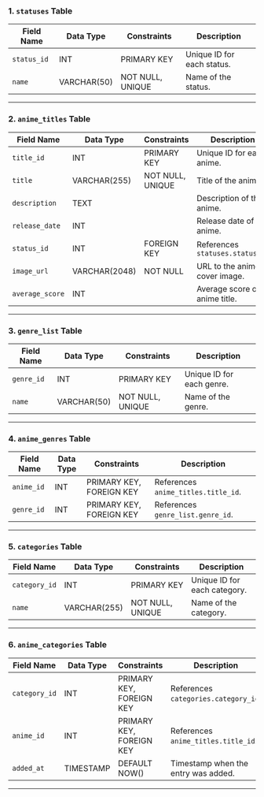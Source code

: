 ### 1. `statuses` Table

| Field Name  | Data Type     | Constraints           | Description                |
|-------------|---------------|-----------------------|----------------------------|
| `status_id` | INT           | PRIMARY KEY           | Unique ID for each status. |
| `name`      | VARCHAR(50)   | NOT NULL, UNIQUE      | Name of the status.        |

---

### 2. `anime_titles` Table

| Field Name      | Data Type       | Constraints                 | Description                     |
|-----------------|-----------------|-----------------------------|---------------------------------|
| `title_id`      | INT             | PRIMARY KEY                 | Unique ID for each anime.       |
| `title`         | VARCHAR(255)    | NOT NULL, UNIQUE            | Title of the anime.             |
| `description`   | TEXT            |                             | Description of the anime.       |
| `release_date`  | INT             |                             | Release date of the anime.      |
| `status_id`     | INT             | FOREIGN KEY                 | References `statuses.status_id` |
| `image_url`     | VARCHAR(2048)   | NOT NULL                    | URL to the anime cover image.   |
| `average_score` | INT             |                             | Average score of anime title.   |

---

### 3. `genre_list` Table

| Field Name  | Data Type     | Constraints           | Description                |
|-------------|---------------|-----------------------|----------------------------|
| `genre_id`  | INT           | PRIMARY KEY           | Unique ID for each genre.  |
| `name`      | VARCHAR(50)   | NOT NULL, UNIQUE      | Name of the genre.         |

---

### 4. `anime_genres` Table

| Field Name  | Data Type     | Constraints                        | Description                          |
|-------------|---------------|------------------------------------|--------------------------------------|
| `anime_id`  | INT           | PRIMARY KEY, FOREIGN KEY           | References `anime_titles.title_id`.  |
| `genre_id`  | INT           | PRIMARY KEY, FOREIGN KEY           | References `genre_list.genre_id`.    |

---

### 5. `categories` Table

| Field Name    | Data Type     | Constraints           | Description                         |
|---------------|---------------|-----------------------|-------------------------------------|
| `category_id` | INT           | PRIMARY KEY           | Unique ID for each category.        |
| `name`        | VARCHAR(255)  | NOT NULL, UNIQUE      | Name of the category.               |

---

### 6. `anime_categories` Table

| Field Name    | Data Type     | Constraints                        | Description                          |
|---------------|---------------|------------------------------------|--------------------------------------|
| `category_id` | INT           | PRIMARY KEY, FOREIGN KEY           | References `categories.category_id`. |
| `anime_id`    | INT           | PRIMARY KEY, FOREIGN KEY           | References `anime_titles.title_id`.  |
| `added_at`    | TIMESTAMP     | DEFAULT NOW()                      | Timestamp when the entry was added.  |

---
